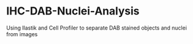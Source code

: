 # IHC-DAB-Nuclei-Analysis
Using Ilastik and Cell Profiler to separate DAB stained objects and nuclei from images
